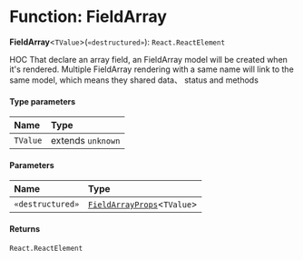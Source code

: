 # Function: FieldArray

**FieldArray**<`TValue`>(`«destructured»`): `React.ReactElement`

HOC That declare an array field, an FieldArray model will be created when it's rendered. Multiple FieldArray rendering with a same name will link to the same model, which means they shared data、 status and methods

#### Type parameters

| Name | Type |
| :------ | :------ |
| `TValue` | extends `unknown` |

#### Parameters

| Name | Type |
| :------ | :------ |
| `«destructured»` | [`FieldArrayProps`](/auto-docs/form/types/FieldArrayProps.md)<`TValue`> |

#### Returns

`React.ReactElement`
